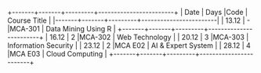 +-------+-------+---------+------------------------+
| Date  | Days  |Code     | Course Title           |
|-------+-------+---------+------------------------|
| 13.12 |   -   |MCA-301  | Data Mining Using R    |
+-------+-------+---------+------------------------+
| 16.12 |   2   |MCA-302  | Web Technology         |
| 20.12 |   3   |MCA-303  | Information Security   |
| 23.12 |   2   |MCA E02  | AI & Expert System     |
| 28.12 |   4   |MCA E03  | Cloud Computing        |
+-------+-------+---------+------------------------+


